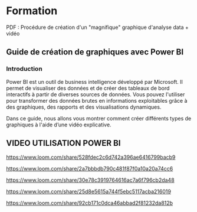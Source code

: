 # Formation

 PDF : Procédure de création d'un "magnifique" graphique d'analyse data + vidéo 
 
 ## Guide de création de graphiques avec Power BI
 
### Introduction

Power BI est un outil de business intelligence développé par Microsoft. Il permet de visualiser des données et de créer des tableaux de bord interactifs à partir de diverses sources de données. Vous pouvez l'utiliser pour transformer des données brutes en informations exploitables grâce à des graphiques, des rapports et des visualisations dynamiques.

Dans ce guide, nous allons vous montrer comment créer différents types de graphiques à l'aide d’une vidéo explicative.

## VIDEO UTILISATION POWER BI 
https://www.loom.com/share/528fdec2c6d742a396ae6416799bacb9

https://www.loom.com/share/2a7bbbdb790c481f87f0a10a20a74cc6

https://www.loom.com/share/30e78c3919764616ac7a6f796cb2da48

https://www.loom.com/share/25d8e5615a744f5ebc5117acba216019


https://www.loom.com/share/92cb171c0dca46abbad2f81232da812b

